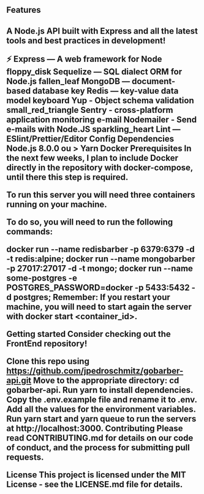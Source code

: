 
<h2>Features<h2>
  
<p>A Node.js API built with Express and all the latest tools and best practices in development!</p>

⚡ Express — A web framework for Node
floppy_disk Sequelize — SQL dialect ORM for Node.js
fallen_leaf MongoDB — document-based database
key Redis — key-value data model
keyboard Yup - Object schema validation
small_red_triangle Sentry - cross-platform application monitoring
e-mail Nodemailer - Send e-mails with Node.JS
sparkling_heart Lint — ESlint/Prettier/Editor Config
Dependencies
Node.js 8.0.0 ou >
Yarn
Docker
Prerequisites
In the next few weeks, I plan to include Docker directly in the repository with docker-compose, until there this step is required.

To run this server you will need three containers running on your machine.

To do so, you will need to run the following commands:

docker run --name redisbarber -p 6379:6379 -d -t redis:alpine;
docker run --name mongobarber -p 27017:27017 -d -t mongo;
docker run --name some-postgres -e POSTGRES_PASSWORD=docker -p 5433:5432 -d postgres;
Remember: If you restart your machine, you will need to start again the server with docker start <container_id>.

Getting started
Consider checking out the FrontEnd repository!

Clone this repo using https://github.com/jpedroschmitz/gobarber-api.git
Move to the appropriate directory: cd gobarber-api.
Run yarn to install dependencies.
Copy the .env.example file and rename it to .env.
Add all the values for the environment variables.
Run yarn start and yarn queue to run the servers at http://localhost:3000.
Contributing
Please read CONTRIBUTING.md for details on our code of conduct, and the process for submitting pull requests.

License
This project is licensed under the MIT License - see the LICENSE.md file for details.
